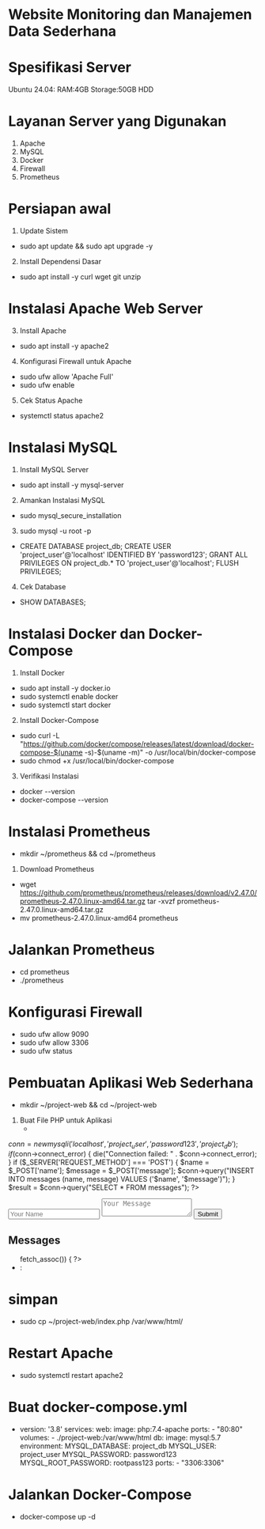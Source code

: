 # Website Monitoring dan Manajemen Data Sederhana

# Spesifikasi Server
  Ubuntu 24.04:
  RAM:4GB
  Storage:50GB HDD

# Layanan Server yang Digunakan
1. Apache
2. MySQL
3. Docker
4. Firewall
5. Prometheus

# Persiapan awal
1. Update Sistem
* sudo apt update && sudo apt upgrade -y
2. Install Dependensi Dasar
* sudo apt install -y curl wget git unzip

#  Instalasi Apache Web Server
3. Install Apache
* sudo apt install -y apache2
4. Konfigurasi Firewall untuk Apache
* sudo ufw allow 'Apache Full'
* sudo ufw enable
5. Cek Status Apache
* systemctl status apache2

# Instalasi MySQL
1. Install MySQL Server
* sudo apt install -y mysql-server
2. Amankan Instalasi MySQL
* sudo mysql_secure_installation
3. sudo mysql -u root -p
* CREATE DATABASE project_db;
CREATE USER 'project_user'@'localhost' IDENTIFIED BY 'password123';
GRANT ALL PRIVILEGES ON project_db.* TO 'project_user'@'localhost';
FLUSH PRIVILEGES;
4. Cek Database
* SHOW DATABASES;

# Instalasi Docker dan Docker-Compose
1. Install Docker
* sudo apt install -y docker.io
* sudo systemctl enable docker
* sudo systemctl start docker
2. Install Docker-Compose
* sudo curl -L "https://github.com/docker/compose/releases/latest/download/docker-compose-$(uname -s)-$(uname -m)" -o /usr/local/bin/docker-compose
* sudo chmod +x /usr/local/bin/docker-compose
3. Verifikasi Instalasi
* docker --version
* docker-compose --version
# Instalasi Prometheus
* mkdir ~/prometheus && cd ~/prometheus
1. Download Prometheus

* wget https://github.com/prometheus/prometheus/releases/download/v2.47.0/prometheus-2.47.0.linux-amd64.tar.gz
tar -xvzf prometheus-2.47.0.linux-amd64.tar.gz
* mv prometheus-2.47.0.linux-amd64 prometheus

# Jalankan Prometheus
* cd prometheus
* ./prometheus
# Konfigurasi Firewall
* sudo ufw allow 9090  
* sudo ufw allow 3306
* sudo ufw status
# Pembuatan Aplikasi Web Sederhana
* mkdir ~/project-web && cd ~/project-web
1. Buat File PHP untuk Aplikasi
   * <?php
$conn = new mysqli('localhost', 'project_user', 'password123', 'project_db');
if ($conn->connect_error) {
    die("Connection failed: " . $conn->connect_error);
}
if ($_SERVER['REQUEST_METHOD'] === 'POST') {
    $name = $_POST['name'];
    $message = $_POST['message'];
    $conn->query("INSERT INTO messages (name, message) VALUES ('$name', '$message')");
}
$result = $conn->query("SELECT * FROM messages");
?>
<!DOCTYPE html>
<html>
<head><title>Project Web</title></head>
<body>
    <form method="POST">
        <input type="text" name="name" placeholder="Your Name" required>
        <textarea name="message" placeholder="Your Message" required></textarea>
        <button type="submit">Submit</button>
    </form>
    <h2>Messages</h2>
    <ul>
        <?php while ($row = $result->fetch_assoc()) { ?>
            <li><b><?php echo $row['name']; ?></b>: <?php echo $row['message']; ?></li>
        <?php } ?>
    </ul>
</body>
</html>

# simpan
* sudo cp ~/project-web/index.php /var/www/html/
# Restart Apache
* sudo systemctl restart apache2
# Buat docker-compose.yml
* version: '3.8'
services:
  web:
    image: php:7.4-apache
    ports:
      - "80:80"
    volumes:
      - ./project-web:/var/www/html
  db:
    image: mysql:5.7
    environment:
      MYSQL_DATABASE: project_db
      MYSQL_USER: project_user
      MYSQL_PASSWORD: password123
      MYSQL_ROOT_PASSWORD: rootpass123
    ports:
      - "3306:3306"
# Jalankan Docker-Compose
* docker-compose up -d




